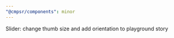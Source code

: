 ```yaml
---
"@cmpsr/components": minor
---
```


Slider: change thumb size and add orientation to playground story
